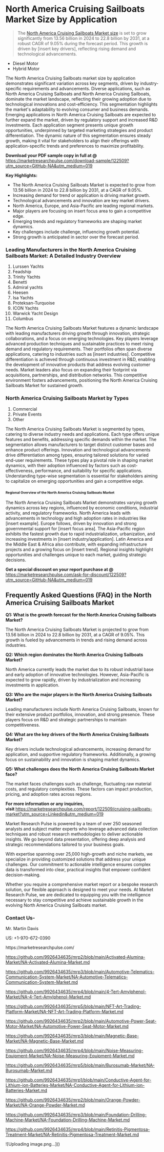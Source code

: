 <h1>North America Cruising Sailboats Market&nbsp;Size by Application</h1><blockquote><p>The <a href="https://marketresearchpulse.com/download-sample/122509?utm_source=GitHub-NA&amp;utm_medium=019">North America Cruising Sailboats Market size</a> is set to grow significantly from 13.56 billion in 2024 to 22.8 billion by 2031, at a robust CAGR of 9.05% during the forecast period. This growth is driven by [insert key drivers], reflecting rising demand and technological advancements.</p></blockquote><ul><li>Diesel Motor <li> Hybrid Motor</li></ul><p>The North America Cruising Sailboats market size by application demonstrates significant variation across key segments, driven by industry-specific requirements and advancements. Diverse applications, such as North America Cruising Sailboats and North America Cruising Sailboats, dominate the market landscape, reflecting their growing adoption due to technological innovations and cost-efficiency. This segmentation highlights the market's adaptability to evolving consumer and business demands. Emerging applications in North America Cruising Sailboats are expected to further expand the market, driven by regulatory support and increased R&D investments. Each application segment presents unique growth opportunities, underpinned by targeted marketing strategies and product differentiation. The dynamic nature of this segmentation ensures steady growth, making it vital for stakeholders to align their offerings with application-specific trends and preferences to maximize profitability.</p><p><strong>Download your PDF sample copy in full at @ </strong><a href="https://marketresearchpulse.com/download-sample/122509?utm_source=GitHub-NA&amp;utm_medium=019">https://marketresearchpulse.com/download-sample/122509?utm_source=GitHub-NA&amp;utm_medium=019</a></p><p><strong>Key Highlights: </strong></p><ul><li>The North America Cruising Sailboats Market is expected to grow from 13.56 billion in 2024 to 22.8 billion by 2031, at a CAGR of 9.05%.</li><li>Increasing demand for trend or application is driving market growth.</li><li>Technological advancements and innovation are key market drivers.</li><li>North America, Europe, and Asia-Pacific are leading regional markets.</li><li>Major players are focusing on insert focus area to gain a competitive edge.</li><li>Emerging trends and regulatory frameworks are shaping market dynamics.</li><li>Key challenges include challenge, influencing growth potential.</li><li>Strong growth is anticipated in sector over the forecast period.</li></ul><h3>Leading Manufacturers in the North America Cruising Sailboats Market: A Detailed Industry Overview</h3><ol><li>Lurssen Yachts</li><li>Feadship</li><li>Trinity Yachts</li><li>Benetti</li><li>Admiral yachts</li><li>Heesen</li><li>Isa Yachts</li><li>Proteksan-Turquoise</li><li>ICON Yachts</li><li>Warwick Yacht Design</li><li>Columbus</li></ol><div class="flex max-w-full flex-col flex-grow"><div class="min-h-8 text-message flex w-full flex-col items-end gap-2 whitespace-normal break-words [.text-message+&amp;]:mt-5" dir="auto" data-message-author-role="assistant" data-message-id="fd8432e4-4910-450d-b182-61b7bfb0a01f" data-message-model-slug="gpt-4o"><div class="flex w-full flex-col gap-1 empty:hidden first:pt-[3px]"><div class="markdown prose w-full break-words dark:prose-invert light"><p>The North America Cruising Sailboats Market features a dynamic landscape with leading manufacturers driving growth through innovation, strategic collaborations, and a focus on emerging technologies. Key players leverage advanced production techniques and sustainable practices to meet rising demand and regulatory requirements. Their portfolios often span diverse applications, catering to industries such as [insert industries]. Competitive differentiation is achieved through continuous investment in R&amp;D, enabling the development of innovative products that address evolving customer needs. Market leaders also focus on expanding their footprint via acquisitions, partnerships, and distribution networks. This competitive environment fosters advancements, positioning the North America Cruising Sailboats Market for sustained growth.</p></div></div></div></div><h3>North America Cruising Sailboats Market by Types</h3><ol><li>Commercial <li> Private Events <li> Other</li></ol><div class="flex max-w-full flex-col flex-grow"><div class="min-h-8 text-message flex w-full flex-col items-end gap-2 whitespace-normal break-words [.text-message+&amp;]:mt-5" dir="auto" data-message-author-role="assistant" data-message-id="084470be-0bb7-4664-bddf-5156b4f41249" data-message-model-slug="gpt-4o-mini"><div class="flex w-full flex-col gap-1 empty:hidden first:pt-[3px]"><div class="markdown prose w-full break-words dark:prose-invert light"><p>The North America Cruising Sailboats Market is segmented by types, catering to diverse industry needs and applications. Each type offers unique features and benefits, addressing specific demands within the market. The segmentation allows manufacturers to target distinct customer bases and enhance product offerings. Innovation and technological advancements drive differentiation among types, ensuring tailored solutions for varied end-user requirements. These types play a pivotal role in shaping market dynamics, with their adoption influenced by factors such as cost-effectiveness, performance, and suitability for specific applications. Understanding type-wise segmentation is essential for stakeholders aiming to capitalize on emerging opportunities and gain a competitive edge.</p></div></div></div></div><h3><span style="font-size: 11px;">Regional Overview of the North America Cruising Sailboats Market</span></h3><div class="flex max-w-full flex-col flex-grow"><div class="min-h-8 text-message flex w-full flex-col items-end gap-2 whitespace-normal break-words [.text-message+&amp;]:mt-5" dir="auto" data-message-author-role="assistant" data-message-id="e9038762-ce64-4e30-91c9-9bd413514231" data-message-model-slug="gpt-4o-mini"><div class="flex w-full flex-col gap-1 empty:hidden first:pt-[3px]"><div class="markdown prose w-full break-words dark:prose-invert light"><p>The North America Cruising Sailboats Market demonstrates varying growth dynamics across key regions, influenced by economic conditions, industrial activity, and regulatory frameworks. North America leads with advancements in technology and high adoption rates in industries like [insert example]. Europe follows, driven by innovation and strong governmental support for [insert focus area]. The Asia-Pacific region exhibits the fastest growth due to rapid industrialization, urbanization, and increasing investments in [insert industry/application]. Latin America and the Middle East &amp; Africa also contribute, with expanding infrastructure projects and a growing focus on [insert trend]. Regional insights highlight opportunities and challenges unique to each market, guiding strategic decisions.</p></div></div></div></div><p><strong>Get a special discount on your report purchase at @ </strong><a href="https://marketresearchpulse.com/ask-for-discount/122509?utm_source=GitHub-NA&amp;utm_medium=019">https://marketresearchpulse.com/ask-for-discount/122509?utm_source=GitHub-NA&amp;utm_medium=019</a></p><h2>Frequently Asked Questions (FAQ) in the North America Cruising Sailboats Market</h2><p><strong>Q1: What is the growth forecast for the North America Cruising Sailboats Market?</strong></p><p>The North America Cruising Sailboats Market is projected to grow from 13.56 billion in 2024 to 22.8 billion by 2031, at a CAGR of 9.05%. This growth is fueled by advancements in trends and rising demand across industries.</p><p><strong>Q2: Which region dominates the North America Cruising Sailboats Market?</strong></p><p>North America currently leads the market due to its robust industrial base and early adoption of innovative technologies. However, Asia-Pacific is expected to grow rapidly, driven by industrialization and increasing investments in application.</p><p><strong>Q3: Who are the major players in the North America Cruising Sailboats Market?</strong></p><p>Leading manufacturers include North America Cruising Sailboats, known for their extensive product portfolios, innovation, and strong presence. These players focus on R&amp;D and strategic partnerships to maintain competitiveness.</p><p><strong>Q4: What are the key drivers of the North America Cruising Sailboats Market?</strong></p><p>Key drivers include technological advancements, increasing demand for application, and supportive regulatory frameworks. Additionally, a growing focus on sustainability and innovation is shaping market dynamics.</p><p><strong>Q5: What challenges does the North America Cruising Sailboats Market face?</strong></p><p>The market faces challenges such as challenge, fluctuating raw material costs, and regulatory complexities. These factors can impact production, pricing, and adoption rates across regions.</p><p><strong>For more information or any inquiries, visit&nbsp;</strong><a href="https://marketresearchpulse.com/report/122509/cruising-sailboats-market?utm_source=Linkedin&utm_medium=019">https://marketresearchpulse.com/report/122509/cruising-sailboats-market?utm_source=Linkedin&utm_medium=019</a></p><p>Market Research Pulse is powered by a team of over 250 seasoned analysts and subject matter experts who leverage advanced data collection techniques and robust research methodologies to deliver actionable insights. We go beyond data presentation, offering deep analysis and strategic recommendations tailored to your business goals.</p><p>With expertise spanning over 25,000 high-growth and niche markets, we specialize in providing customized solutions that address your unique challenges. Our commitment to actionable intelligence ensures complex data is transformed into clear, practical insights that empower confident decision-making.</p><p>Whether you require a comprehensive market report or a bespoke research solution, our flexible approach is designed to meet your needs. At Market Research Pulse, we are dedicated to equipping you with the intelligence necessary to stay competitive and achieve sustainable growth in the evolving North America Cruising Sailboats market.</p><h3><strong>Contact Us-</strong></h3><p>Mr. Martin Davis</p><p>US: +1-970-672-0390</p><p>https://marketresearchpulse.com/</p><p><a href="https://github.com/9926434635/mrp2/blob/main/Activated-Alumina-Market/NA-Activated-Alumina-Market.md">https://github.com/9926434635/mrp2/blob/main/Activated-Alumina-Market/NA-Activated-Alumina-Market.md</a></p><p><a href="https://github.com/9926434635/mrp3/blob/main/Automotive-Telematics-Communication-System-Market/NA-Automotive-Telematics-Communication-System-Market.md">https://github.com/9926434635/mrp3/blob/main/Automotive-Telematics-Communication-System-Market/NA-Automotive-Telematics-Communication-System-Market.md</a></p><p><a href="https://github.com/9926434635/mrp4/blob/main/4-Tert-Amylphenol-Market/NA-4-Tert-Amylphenol-Market.md">https://github.com/9926434635/mrp4/blob/main/4-Tert-Amylphenol-Market/NA-4-Tert-Amylphenol-Market.md</a></p><p><a href="https://github.com/9926434635/mrp5/blob/main/NFT-Art-Trading-Platform-Market/NA-NFT-Art-Trading-Platform-Market.md">https://github.com/9926434635/mrp5/blob/main/NFT-Art-Trading-Platform-Market/NA-NFT-Art-Trading-Platform-Market.md</a></p><p><a href="https://github.com/9926434635/mrp2/blob/main/Automotive-Power-Seat-Motor-Market/NA-Automotive-Power-Seat-Motor-Market.md">https://github.com/9926434635/mrp2/blob/main/Automotive-Power-Seat-Motor-Market/NA-Automotive-Power-Seat-Motor-Market.md</a></p><p><a href="https://github.com/9926434635/mrp3/blob/main/Magnetic-Base-Market/NA-Magnetic-Base-Market.md">https://github.com/9926434635/mrp3/blob/main/Magnetic-Base-Market/NA-Magnetic-Base-Market.md</a></p><p><a href="https://github.com/9926434635/mrp4/blob/main/Noise-Measuring-Equipment-Market/NA-Noise-Measuring-Equipment-Market.md">https://github.com/9926434635/mrp4/blob/main/Noise-Measuring-Equipment-Market/NA-Noise-Measuring-Equipment-Market.md</a></p><p><a href="https://github.com/9926434635/mrp5/blob/main/Burosumab-Market/NA-Burosumab-Market.md">https://github.com/9926434635/mrp5/blob/main/Burosumab-Market/NA-Burosumab-Market.md</a></p><p><a href="https://github.com/9926434635/mrp1/blob/main/Conductive-Agent-for-Lithium-ion-Batteries-Market/NA-Conductive-Agent-for-Lithium-ion-Batteries-Market.md">https://github.com/9926434635/mrp1/blob/main/Conductive-Agent-for-Lithium-ion-Batteries-Market/NA-Conductive-Agent-for-Lithium-ion-Batteries-Market.md</a></p><p><a href="https://github.com/9926434635/mrp2/blob/main/Orange-Powder-Market/NA-Orange-Powder-Market.md">https://github.com/9926434635/mrp2/blob/main/Orange-Powder-Market/NA-Orange-Powder-Market.md</a></p><p><a href="https://github.com/9926434635/mrp3/blob/main/Foundation-Drilling-Machine-Market/NA-Foundation-Drilling-Machine-Market.md">https://github.com/9926434635/mrp3/blob/main/Foundation-Drilling-Machine-Market/NA-Foundation-Drilling-Machine-Market.md</a></p><p><a href="https://github.com/9926434635/mrp4/blob/main/Retinitis-Pigmentosa-Treatment-Market/NA-Retinitis-Pigmentosa-Treatment-Market.md">https://github.com/9926434635/mrp4/blob/main/Retinitis-Pigmentosa-Treatment-Market/NA-Retinitis-Pigmentosa-Treatment-Market.md</a></p>
![Uploading image.png…]()

